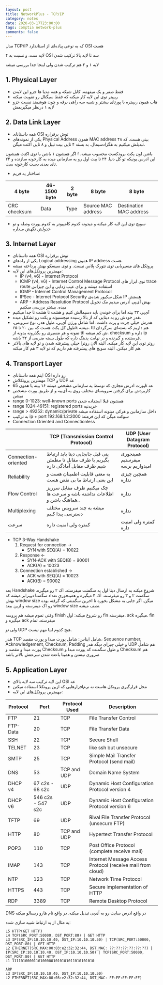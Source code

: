 ```yaml
---
layout: post
title: NetworkPlus - TCP/IP
category: notes
date: 2020-03-17T23:00:00
tags: comptia network-plus
comments: false
---
```

مدل TCP/IP که به نوعی پیاده‌ای از استاندارد OSI هست
<!--break-->

۴ لایه ست. و نسبت به OSI سه تا لایه بالا ترکیب شدن

لایه ۱ و ۲ هم ترکیب شدن ولی اینجا جدا بررسی میشه

## 1. Physical Layer
- فقط صفر و یک میفهمه. کابل شبکه و همه مدیا ها جزو این لایه‌ن
- ریپیتر توی این لایه کار میکنه که فقط سیگنال رو تقویت میکنه
- هاب همون ریپیتره با پورتای بیشتر و شبیه سه راهی برقه و چون هوشمند نیست جزو لایه ۱ درنظر میگیریمش

## 2. Data Link Layer
- همه داستانای OSI توش برقراره
- یکی از نمونه‌های Physical Address همون MAC address ۴۸ بیتی هست. که تبدیلش میکنیم به هگزادسیمال.
به بسته ۴ تایی بیت نیبل و ۸ تایی اکتت میگن.

اگر همشون ۱ باشن یا توی اکتت همشون f باشن اون پکت برودکست محسوب میشه.
این ادرس یونیکه تو کل دنیا. ۲۴ تا بیت اول رو یه سازمانی میده به کارخونه سازنده و ۲۴ تای بعدی دست کارخونه ست.
- ساختار یه فریم:

| 4 byte | 46-1500 byte | 2 byte | 8 byte | 8 byte |
|--------------|--------------|--------|--------------------|-------------------------|
| CRC checksum | Data | Type | Source MAC address | Destination MAC address |


- سویچ توی این لایه کار میکنه و میدونه کدوم کامپیوتر به کدوم پورت وصله و تو جدولش نگهش میداره

## 3. Internet Layer
- همه داستانای OSI توش برقراره
- یکی از راه‌های Logical addressing همون IP address هست.
- پروتکل های مسیریابی توی نتورک پلاس نیست. و توی سیسکو بهش پرداخته میشه
- مهمترین پروتکل‌های این لایه:
    - IP (v4, v6) - Internet Protocol
    - ICMP (v4, v6) - Internet Control Message Protocol توی ابزار های trace route استفاده میشه و برای عیب زدایی و این چیزاس
    - IGMP - Internet Control Management Protocol
    - IPSec - Internet Protocol Security شکل سکیور شده‌ی IP هستش
    - ARP - Address Resolution Protocol بهش آی‌پی ادرس میدیم مک تحویل میده. بیشتر بررسی میکنیم
- آی‌پی ۳۲ بیته اما برای خوندن باید دسیمالش کنیم و هشت تا هشت تا جدا میکنیم 
- هدر خودش رو به دیتایی که از بالا رسیده میچسبونه و پکت رو تشکیل میده.
- هدرش خیلی چرت و پرت داشت. اما شامل ورژن آی‌پی، طول هدر، نوع سرویس، طول کل پکت هست که بین ۲۰ تا ۶۵k میشه. ttl هم داریم که بسته‌ای سرگردان نمونه و هر مسیری رو بگذرونه یدونه از ttl ش کم میشه. checksum داره و ip فرستنده و گیرنده و در نهایت پدینگ داره که طول بسته ضریبی از ۳۲ باشه.
- روتر توی این لایه کار میکنه. البته الان روترا خیلی پیشرفته شدن و تو لایه های بالاتر هم کار میکنن. البته سویچ های پیشرفته هم داریم که تو لایه ۳ هم کار میکنه.

## 4. Transport Layer
- اینم همه داستانای OSI رو داره
- مهمترین پروتکلاش TCP و UDP عه
- پورت ادرس مجازی که توسط یه سازمانی مشخص میشه  ۱۶ بیته یا همون  65k عه
- کاربردش برای گرفتن سرویسای مختلف روی یه آی‌پیه و از طریق پورت مشخص میشن
- range 0-1023: well-known ports همشون قبلا استفاده شدن
- range 1024-49151: registered ports خریدنیه
- range > 49252: dynamic/private داخل سازمانین و هرکی میتونه استفاده میشه
- به ترکیب ip + port سوکت میگن که این فرمته: 192.168.1.2:2000
- Connection Oriented and Connectionless

|  | TCP (Transmission Control Protocol) | UDP (User Datagram Protocol) |
|---------------------|-----------------------------------------------------------------------------------------|----------------------------------|
| Connection-oriented | ینی قبل جابجایی دیتا باید ارتباط بگیریم با طرف مقابل تا مطمئن شیم طرف مقابل آمادگی داره | همینجوری میفرستیم امیدواریم برسه |
| Reliability | به معنی قابلیت اطمینان هست و این یعنی ارتباط ما بی نقص هست | همچین چیزی نداره |
| Flow Control | چک میکنیم طرف مقابل سرریز اطلاعات نداشته باشه و سرعت ها هماهنگ باشن و.. | نداره |
| Multiplexing | میشه به چند سرویس مختلف دسترسی پیدا کنیم | نداره |
| سرعت | کمتره ولی امنیت داره | کمتره ولی امنیت داره |


- TCP 3-Way Handshake
    1. Request for connection ->
        -  SYN with SEQ(A) = 10022
    2.  Response <-
        - SYN-ACK with SEQ(B)  = 90001
        - ACK(A) = 10023
    3. Connection established -> 
        - ACK with SEQ(A) = 10023
        - ACK(B) = 90002

بعد Handshake شروع میکنه به ارسال دیتا
اول یه سگمنت میفرسته. اک ۲ رو میگیره. سگمنت ۲ و ۳ رو میفرسته. اک ۴ میگیره و همینجوری تعداد سگمنتا دوبرابر میشه که بهش window size میگن.
اگر جایی به مشکل بخوره تا اخرین سگمنتی که گرفته بوده رو اک میفرسته و ازین ببعد window size نصف میشه.

وقتی تموم میشه هم پروسه finish رو شروع میکنه:
اول fin میفرسته. ack میگیره. fin میگیره و ack میفرسته. تمام

ولی تو UDP هیچ کدوم اینا مهم نیست.

هدر TCP شامل ایناس: شامل پورت مبدا و پورت مقصد، Sequence number, Acknowledgement, Checksum, Padding و خیلی چیزای دیگه
هدر UDP هم شامل پورت مبدا و مقصد و Checksum و طول سگمنت که پورت مبدا و Checksum هم ضروری نیستن و همینا باعث شدن سرعتش بالاتر باشه

## 5. Application Layer
- این لایه ترکیب سه لایه بالای OSI عه
- محل قرارگیری پروتکل هاست نه نرم‌افزارهایی که ازین پروتکلا استفاده میکنن
- مهمترین پروتکل‌های این لایه:

| Protocol | Port | Protocol Used | Description |
|----------|-------------------|---------------|------------------------------------------------------------|
| FTP | 21 | TCP | File Transfer Control |
| FTP-Data | 20 | TCP | File Transfer Data |
| SSH | 22 | TCP | Secure Shell |
| TELNET | 23 | TCP | like ssh but unsecure |
| SMTP | 25 | TCP | Simple Mail Transfer Protocol (send mail) |
| DNS | 53 | TCP and UDP | Domain Name System |
| DHCP v4 | 67 c2s - 68 s2c | UDP | Dynamic Host Configuration Protocol version 4 |
| DHCP v6 | 546 c2s - 547 s2c | UDP | Dynamic Host Configuration Protocol version 6 |
| TFTP | 69 | UDP | Rival File Transfer Protocol (unsecure FTP) |
| HTTP | 80 | TCP and UDP | Hypertext Transfer Protocol |
| POP3 | 110 | TCP | Post Office Protocol (complete receive mail) |
| IMAP | 143 | TCP | Internet Message Access Protocol (receive mail from cloud) |
| NTP | 123 | TCP | Network Time Protocol |
| HTTPS | 443 | TCP | Secure implementation of HTTP |
| RDP | 3389 | TCP | Remote Desktop Protocol |


DNS در واقع ادرس سایت رو به آی‌پی تبدیل میکنه. در واقع نام هارو ریسالو میکنه

یه مثال از یه ارتباط شبیه سازی شده:

```
L5 HTTP(GET HTTP)
L4 TCP(SRC_PORT:50000, DST_PORT:80) | GET HTTP
L3 IP(SRC_IP:10.10.10.40, DST_IP:10.10.10.50) | TCP(SRC_PORT:50000, DST_PORT:80) | GET HTTP
L2 ETHERNET(SRC_MAX:00:03:e2:32:32:44, DST_MAC: ??:??:??:??:??:??) | IP(SRC_IP:10.10.10.40, DST_IP:10.10.10.50) | TCP(SRC_PORT:50000, DST_PORT:80) | GET HTTP
L1 11110100001101000001010101011010101010

ARP
L3 IP(SRC_IP:10.10.10.40, DST_IP:10.10.10.50)
L2 ETHERNET(SRC_MAX:00:03:e2:32:32:44, DST_MAC: FF:FF:FF:FF:FF)
```